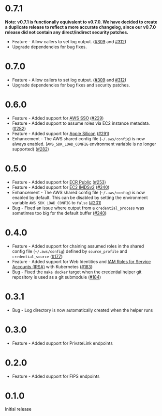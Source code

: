 # 0.7.1

**Note: v0.7.1 is functionally equivalent to v0.7.0. We have decided to create a duplicate release to reflect a more accurate changelog, since our v0.7.0 release did not contain
any direct/indirect security patches.**

* Feature - Allow callers to set log output. ([#309](https://github.com/awslabs/amazon-ecr-credential-helper/pull/309) and [#312](https://github.com/awslabs/amazon-ecr-credential-helper/pull/312))
* Upgrade dependencies for bug fixes.
  
# 0.7.0

* Feature - Allow callers to set log output. ([#309](https://github.com/awslabs/amazon-ecr-credential-helper/pull/309) and [#312](https://github.com/awslabs/amazon-ecr-credential-helper/pull/312))
* Upgrade dependencies for bug fixes and security patches. 

# 0.6.0

* Feature - Added support for [AWS SSO](https://aws.amazon.com/single-sign-on/) ([#229](https://github.com/awslabs/amazon-ecr-credential-helper/issues/229))
* Feature - Added support to assume roles via EC2 instance metadata. ([#282](https://github.com/awslabs/amazon-ecr-credential-helper/issues/282))
* Feature - Added support for [Apple Silicon](https://go.dev/doc/go1.16#darwin) ([#291](https://github.com/awslabs/amazon-ecr-credential-helper/pull/291))
* Enhancement - The AWS shared config file (`~/.aws/config`) is now always enabled. (`AWS_SDK_LOAD_CONFIG` environment variable is no longer supported) ([#282](https://github.com/awslabs/amazon-ecr-credential-helper/issues/282))

# 0.5.0

* Feature - Added support for [ECR Public](https://gallery.ecr.aws) ([#253](https://github.com/awslabs/amazon-ecr-credential-helper/pull/253))
* Feature - Added support for [EC2 IMDSv2](https://docs.aws.amazon.com/AWSEC2/latest/UserGuide/configuring-instance-metadata-service.html) ([#240](https://github.com/awslabs/amazon-ecr-credential-helper/pull/240))
* Enhancement - The AWS shared config file (`~/.aws/config`) is now enabled by default.  This can be disabled by setting the environment variable `AWS_SDK_LOAD_CONFIG` to `false` ([#201](https://github.com/awslabs/amazon-ecr-credential-helper/pull/201))
* Bug - Fixed an issue where output from a `credential_process` was sometimes too big for the default buffer ([#240](https://github.com/awslabs/amazon-ecr-credential-helper/pull/240))

# 0.4.0

* Feature - Added support for chaining assumed roles in the shared config file (`~/.aws/config`) defined by `source_profile` and `credential_source` ([#177](https://github.com/awslabs/amazon-ecr-credential-helper/pull/177))
* Feature - Added support for Web Identities and [IAM Roles for Service Accounts (IRSA)](https://docs.aws.amazon.com/eks/latest/userguide/iam-roles-for-service-accounts.html) with Kubernetes ([#183](https://github.com/awslabs/amazon-ecr-credential-helper/pull/183))
* Bug - Fixed the `make docker` target when the credential helper git repository is used as a git submodule ([#184](https://github.com/awslabs/amazon-ecr-credential-helper/issues/184))

# 0.3.1

* Bug - Log directory is now automatically created when the helper runs

# 0.3.0

* Feature - Added support for PrivateLink endpoints

# 0.2.0

* Feature - Added support for FIPS endpoints

# 0.1.0

Initial release

